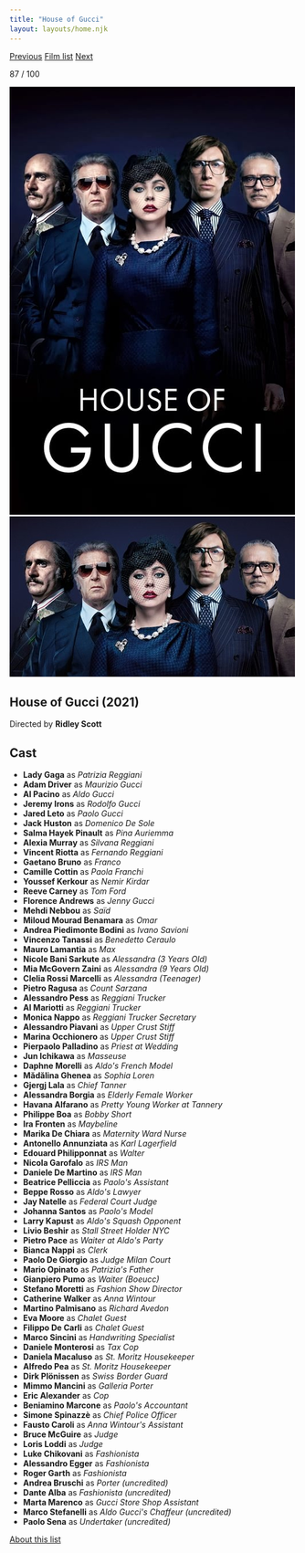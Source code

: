 ```yaml
---
title: "House of Gucci"
layout: layouts/home.njk
---
```


<nav class="films">
  <a class="prev" href="../belfast">Previous</a>
  <a href="../">Film list</a>
  <a class="next" href="../licorice-pizza">Next</a>
</nav>

<p>87 / 100</p>

<article class="film">
  <img class="poster" src="../films/posters/house-of-gucci.jpg" alt="">
  <img class="backdrop" src="../films/backdrops/house-of-gucci.jpg" alt="">

  <h1>House of Gucci (2021)</h1>

  <p class="director">
    Directed by <strong>Ridley Scott</strong>
  </p>


  <h2>
    Cast
  </h2>
  <ul>
    <li><strong>Lady Gaga</strong> as <em>Patrizia Reggiani</em></li>
<li><strong>Adam Driver</strong> as <em>Maurizio Gucci</em></li>
<li><strong>Al Pacino</strong> as <em>Aldo Gucci</em></li>
<li><strong>Jeremy Irons</strong> as <em>Rodolfo Gucci</em></li>
<li><strong>Jared Leto</strong> as <em>Paolo Gucci</em></li>
<li><strong>Jack Huston</strong> as <em>Domenico De Sole</em></li>
<li><strong>Salma Hayek Pinault</strong> as <em>Pina Auriemma</em></li>
<li><strong>Alexia Murray</strong> as <em>Silvana Reggiani</em></li>
<li><strong>Vincent Riotta</strong> as <em>Fernando Reggiani</em></li>
<li><strong>Gaetano Bruno</strong> as <em>Franco</em></li>
<li><strong>Camille Cottin</strong> as <em>Paola Franchi</em></li>
<li><strong>Youssef Kerkour</strong> as <em>Nemir Kirdar</em></li>
<li><strong>Reeve Carney</strong> as <em>Tom Ford</em></li>
<li><strong>Florence Andrews</strong> as <em>Jenny Gucci</em></li>
<li><strong>Mehdi Nebbou</strong> as <em>Saïd</em></li>
<li><strong>Miloud Mourad Benamara</strong> as <em>Omar</em></li>
<li><strong>Andrea Piedimonte Bodini</strong> as <em>Ivano Savioni</em></li>
<li><strong>Vincenzo Tanassi</strong> as <em>Benedetto Ceraulo</em></li>
<li><strong>Mauro Lamantia</strong> as <em>Max</em></li>
<li><strong>Nicole Bani Sarkute</strong> as <em>Alessandra (3 Years Old)</em></li>
<li><strong>Mia McGovern Zaini</strong> as <em>Alessandra (9 Years Old)</em></li>
<li><strong>Clelia Rossi Marcelli</strong> as <em>Alessandra (Teenager)</em></li>
<li><strong>Pietro Ragusa</strong> as <em>Count Sarzana</em></li>
<li><strong>Alessandro Pess</strong> as <em>Reggiani Trucker</em></li>
<li><strong>Al Mariotti</strong> as <em>Reggiani Trucker</em></li>
<li><strong>Monica Nappo</strong> as <em>Reggiani Trucker Secretary</em></li>
<li><strong>Alessandro Piavani</strong> as <em>Upper Crust Stiff</em></li>
<li><strong>Marina Occhionero</strong> as <em>Upper Crust Stiff</em></li>
<li><strong>Pierpaolo Palladino</strong> as <em>Priest at Wedding</em></li>
<li><strong>Jun Ichikawa</strong> as <em>Masseuse</em></li>
<li><strong>Daphne Morelli</strong> as <em>Aldo's French Model</em></li>
<li><strong>Mădălina Ghenea</strong> as <em>Sophia Loren</em></li>
<li><strong>Gjergj Lala</strong> as <em>Chief Tanner</em></li>
<li><strong>Alessandra Borgia</strong> as <em>Elderly Female Worker</em></li>
<li><strong>Havana Alfarano</strong> as <em>Pretty Young Worker at Tannery</em></li>
<li><strong>Philippe Boa</strong> as <em>Bobby Short</em></li>
<li><strong>Ira Fronten</strong> as <em>Maybeline</em></li>
<li><strong>Marika De Chiara</strong> as <em>Maternity Ward Nurse</em></li>
<li><strong>Antonello Annunziata</strong> as <em>Karl Lagerfield</em></li>
<li><strong>Edouard Philipponnat</strong> as <em>Walter</em></li>
<li><strong>Nicola Garofalo</strong> as <em>IRS Man</em></li>
<li><strong>Daniele De Martino</strong> as <em>IRS Man</em></li>
<li><strong>Beatrice Pelliccia</strong> as <em>Paolo's Assistant</em></li>
<li><strong>Beppe Rosso</strong> as <em>Aldo's Lawyer</em></li>
<li><strong>Jay Natelle</strong> as <em>Federal Court Judge</em></li>
<li><strong>Johanna Santos</strong> as <em>Paolo's Model</em></li>
<li><strong>Larry Kapust</strong> as <em>Aldo's Squash Opponent</em></li>
<li><strong>Livio Beshir</strong> as <em>Stall Street Holder NYC</em></li>
<li><strong>Pietro Pace</strong> as <em>Waiter at Aldo's Party</em></li>
<li><strong>Bianca Nappi</strong> as <em>Clerk</em></li>
<li><strong>Paolo De Giorgio</strong> as <em>Judge Milan Court</em></li>
<li><strong>Mario Opinato</strong> as <em>Patrizia's Father</em></li>
<li><strong>Gianpiero Pumo</strong> as <em>Waiter (Boeucc)</em></li>
<li><strong>Stefano Moretti</strong> as <em>Fashion Show Director</em></li>
<li><strong>Catherine Walker</strong> as <em>Anna Wintour</em></li>
<li><strong>Martino Palmisano</strong> as <em>Richard Avedon</em></li>
<li><strong>Eva Moore</strong> as <em>Chalet Guest</em></li>
<li><strong>Filippo De Carli</strong> as <em>Chalet Guest</em></li>
<li><strong>Marco Sincini</strong> as <em>Handwriting Specialist</em></li>
<li><strong>Daniele Monterosi</strong> as <em>Tax Cop</em></li>
<li><strong>Daniela Macaluso</strong> as <em>St. Moritz Housekeeper</em></li>
<li><strong>Alfredo Pea</strong> as <em>St. Moritz Housekeeper</em></li>
<li><strong>Dirk Plönissen</strong> as <em>Swiss Border Guard</em></li>
<li><strong>Mimmo Mancini</strong> as <em>Galleria Porter</em></li>
<li><strong>Eric Alexander</strong> as <em>Cop</em></li>
<li><strong>Beniamino Marcone</strong> as <em>Paolo's Accountant</em></li>
<li><strong>Simone Spinazzè</strong> as <em>Chief Police Officer</em></li>
<li><strong>Fausto Caroli</strong> as <em>Anna Wintour's Assistant</em></li>
<li><strong>Bruce McGuire</strong> as <em>Judge</em></li>
<li><strong>Loris Loddi</strong> as <em>Judge</em></li>
<li><strong>Luke Chikovani</strong> as <em>Fashionista</em></li>
<li><strong>Alessandro Egger</strong> as <em>Fashionista</em></li>
<li><strong>Roger Garth</strong> as <em>Fashionista</em></li>
<li><strong>Andrea Bruschi</strong> as <em>Porter (uncredited)</em></li>
<li><strong>Dante Alba</strong> as <em>Fashionista (uncredited)</em></li>
<li><strong>Marta Marenco</strong> as <em>Gucci Store Shop Assistant</em></li>
<li><strong>Marco Stefanelli</strong> as <em>Aldo Gucci's Chaffeur (uncredited)</em></li>
<li><strong>Paolo Sena</strong> as <em>Undertaker (uncredited)</em></li>
  </ul>
</article>
<footer>
  <a href="../about">About this list</a>
</footer>

